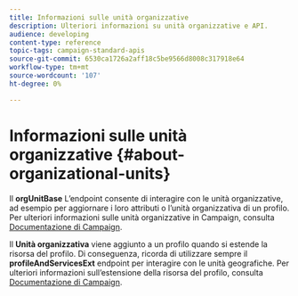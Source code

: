 ```yaml
---
title: Informazioni sulle unità organizzative
description: Ulteriori informazioni su unità organizzative e API.
audience: developing
content-type: reference
topic-tags: campaign-standard-apis
source-git-commit: 6530ca1726a2aff18c5be9566d8008c317918e64
workflow-type: tm+mt
source-wordcount: '107'
ht-degree: 0%

---
```



# Informazioni sulle unità organizzative {#about-organizational-units}

Il **orgUnitBase** L’endpoint consente di interagire con le unità organizzative, ad esempio per aggiornare i loro attributi o l’unità organizzativa di un profilo. Per ulteriori informazioni sulle unità organizzative in Campaign, consulta [Documentazione di Campaign](https://experienceleague.adobe.com/docs/campaign-standard/using/administrating/users-and-security/organizational-units.html#administrating).

Il **Unità organizzativa** viene aggiunto a un profilo quando si estende la risorsa del profilo. Di conseguenza, ricorda di utilizzare sempre il **profileAndServicesExt** endpoint per interagire con le unità geografiche. Per ulteriori informazioni sull’estensione della risorsa del profilo, consulta [Documentazione di Campaign](https://experienceleague.adobe.com/docs/campaign-standard/using/administrating/users-and-security/organizational-units.html#partitioning-profiles).

